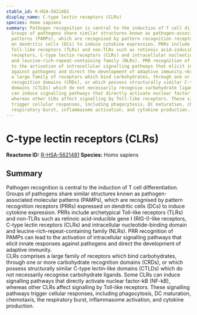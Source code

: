 ```yaml
---
stable_id: R-HSA-5621481
display_name: C-type lectin receptors (CLRs)
species: Homo sapiens
summary: Pathogen recognition is central to the induction of T cell differentiation.
  Groups of pathogens share similar structures known as pathogen-associated molecular
  patterns (PAMPs), which are recognised by pattern recognition receptors (PRRs) expressed
  on dendritic cells (DCs) to induce cytokine expression. PRRs include archetypical
  Toll-like receptors (TLRs) and non-TLRs such as retinoic acid-inducible gene I (RIG-I)-like
  receptors, C-type lectin receptors (CLRs) and intracellular nucleotide-binding domain
  and leucine-rich-repeat-containing family (NLRs). PRR recognition of PAMPs can lead
  to the activation of intracellular signalling pathways that elicit innate responses
  against pathogens and direct the development of adaptive immunity.<br>CLRs comprises
  a large family of receptors which bind carbohydrates, through one or more carbohydrate
  recognition domains (CRDs), or which possess structurally similar C-type lectin-like
  domains (CTLDs) which do not necessarily recognise carbohydrate ligands. Some CLRs
  can induce signalling pathways that directly activate nuclear factor-kB (NF-kB),
  whereas other CLRs affect signalling by Toll-like receptors. These signalling pathways
  trigger cellular responses, including phagocytosis, DC maturation, chemotaxis, the
  respiratory burst, inflammasome activation, and cytokine production.
---
```


# C-type lectin receptors (CLRs)
**Reactome ID:** [R-HSA-5621481](https://reactome.org/content/detail/R-HSA-5621481)
**Species:** Homo sapiens

## Summary

Pathogen recognition is central to the induction of T cell differentiation. Groups of pathogens share similar structures known as pathogen-associated molecular patterns (PAMPs), which are recognised by pattern recognition receptors (PRRs) expressed on dendritic cells (DCs) to induce cytokine expression. PRRs include archetypical Toll-like receptors (TLRs) and non-TLRs such as retinoic acid-inducible gene I (RIG-I)-like receptors, C-type lectin receptors (CLRs) and intracellular nucleotide-binding domain and leucine-rich-repeat-containing family (NLRs). PRR recognition of PAMPs can lead to the activation of intracellular signalling pathways that elicit innate responses against pathogens and direct the development of adaptive immunity.<br>CLRs comprises a large family of receptors which bind carbohydrates, through one or more carbohydrate recognition domains (CRDs), or which possess structurally similar C-type lectin-like domains (CTLDs) which do not necessarily recognise carbohydrate ligands. Some CLRs can induce signalling pathways that directly activate nuclear factor-kB (NF-kB), whereas other CLRs affect signalling by Toll-like receptors. These signalling pathways trigger cellular responses, including phagocytosis, DC maturation, chemotaxis, the respiratory burst, inflammasome activation, and cytokine production.
